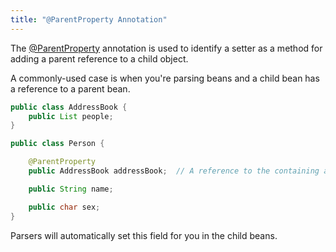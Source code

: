 ```yaml
---
title: "@ParentProperty Annotation"
---
```


The [@ParentProperty](../apidocs/org/apache/juneau/annotation/ParentProperty.html) annotation is used to
identify a setter as a method for adding a parent reference to a child object.

A commonly-used case is when you're parsing beans and a child bean has a reference to a parent bean.

```java
public class AddressBook {
    public List people;
}

public class Person {

    @ParentProperty
    public AddressBook addressBook;  // A reference to the containing address book.

    public String name;

    public char sex;
}
```

Parsers will automatically set this field for you in the child beans.
